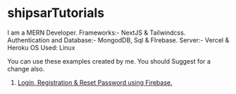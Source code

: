 # shipsarTutorials

I am a MERN Developer.
Frameworks:- NextJS & Tailwindcss. 
Authentication and Database:- MongodDB, Sql & FIrebase.
Server:- Vercel & Heroku
OS Used: Linux

You can use these examples created by me. 
You should Suggest for a change also.

1. <a href="#" > Login, Registration & Reset Password using Firebase.  </a> 
